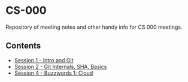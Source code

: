# CS-000

Repository of meeting notes and other handy info for CS 000 meetings.

## Contents

- [Session 1 - Intro and Git](1-into-and-git/README.md)
- [Session 2 - Git Internals, SHA, Basics](2-git-internals-and-sha/README.md)
- [Session 4 - Buzzwords 1: Cloud](4-cloud/README.md)
